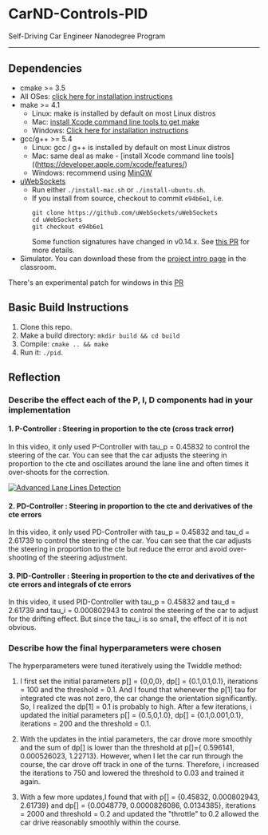 # CarND-Controls-PID
Self-Driving Car Engineer Nanodegree Program

---

## Dependencies

* cmake >= 3.5
 * All OSes: [click here for installation instructions](https://cmake.org/install/)
* make >= 4.1
  * Linux: make is installed by default on most Linux distros
  * Mac: [install Xcode command line tools to get make](https://developer.apple.com/xcode/features/)
  * Windows: [Click here for installation instructions](http://gnuwin32.sourceforge.net/packages/make.htm)
* gcc/g++ >= 5.4
  * Linux: gcc / g++ is installed by default on most Linux distros
  * Mac: same deal as make - [install Xcode command line tools]((https://developer.apple.com/xcode/features/)
  * Windows: recommend using [MinGW](http://www.mingw.org/)
* [uWebSockets](https://github.com/uWebSockets/uWebSockets)
  * Run either `./install-mac.sh` or `./install-ubuntu.sh`.
  * If you install from source, checkout to commit `e94b6e1`, i.e.
    ```
    git clone https://github.com/uWebSockets/uWebSockets 
    cd uWebSockets
    git checkout e94b6e1
    ```
    Some function signatures have changed in v0.14.x. See [this PR](https://github.com/udacity/CarND-MPC-Project/pull/3) for more details.
* Simulator. You can download these from the [project intro page](https://github.com/udacity/self-driving-car-sim/releases) in the classroom.

There's an experimental patch for windows in this [PR](https://github.com/udacity/CarND-PID-Control-Project/pull/3)

## Basic Build Instructions

1. Clone this repo.
2. Make a build directory: `mkdir build && cd build`
3. Compile: `cmake .. && make`
4. Run it: `./pid`. 

## Reflection 

### Describe the effect each of the P, I, D components had in your implementation

#### 1. P-Controller : Steering in proportion to the cte (cross track error)

In this video, it only used P-Controller with tau_p = 0.45832 to control the steering of the car.  You can see that the car adjusts the steering in proportion to the cte and oscillates around the lane line and often times it over-shoots for the correction.  

<a href="https://www.youtube.com/watch?v=l11zHNOlHg4&feature=youtu.be" target="_blank"><img src="http://img.youtube.com/vi/l11zHNOlHg4/0.jpg" alt="Advanced Lane Lines Detection"/></a>


#### 2. PD-Controller : Steering in proportion to the cte and derivatives of the cte errors 

In this video, it only used PD-Controller with tau_p = 0.45832 and tau_d = 2.61739 to control the steering of the car.  You can see that the car adjusts the steering in proportion to the cte but reduce the error and avoid over-shooting of the steering adjustment.  




#### 3. PID-Controller : Steering in proportion to the cte and derivatives of the cte errors and integrals of cte errors

In this video, it used PID-Controller with tau_p = 0.45832 and tau_d = 2.61739 and tau_i = 0.000802943 to control the steering of the car to adjust for the drifting effect.  But since the tau_i is so small, the effect of it is not obvious. 




### Describe how the final hyperparameters were chosen

The hyperparameters were tuned iteratively using the Twiddle method:

1. I first set the initial parameters p[] = {0,0,0}, dp[] = {0.1,0.1,0.1}, iterations = 100 and the threshold = 0.1.  And I found that whenever the p[1] tau for integrated cte was not zero, the car change the orientation significantly.  So, I realized the dp[1] = 0.1 is probably to high.  After a few iterations, i updated the initial parameters p[] = {0.5,0,1.0}, dp[] = {0.1,0.001,0.1}, iterations = 200 and the threshold = 0.1.

2. With the updates in the intial parameters, the car drove more smoothly and the sum of dp[] is lower than the threshold at p[]={ 0.596141, 0.000526023, 1.22713}.  However, when I let the car run through the course, the car drove off track in one of the turns.  Therefore, i increased the iterations to 750 and lowered the threshold to 0.03 and trained it again. 

3. With a few more updates,I found that with p[] = {0.45832, 0.000802943, 2.61739} and dp[] = {0.0048779, 0.0000826086, 0.0134385}, iterations = 2000 and threshold = 0.2 and updated the "throttle" to 0.2 allowed the car drive reasonably smoothly within the course. 



